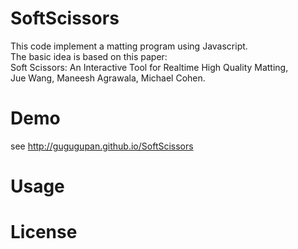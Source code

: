 SoftScissors
============

This code implement a matting program using Javascript.  
The basic idea is based on this paper:  
Soft Scissors: An Interactive Tool for Realtime High Quality Matting,  
Jue Wang, Maneesh Agrawala, Michael Cohen.

Demo
============

see http://gugugupan.github.io/SoftScissors

Usage
============

License
============
